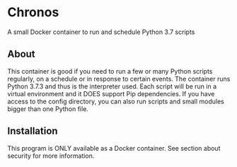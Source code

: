 # Chronos
A small Docker container to run and schedule Python 3.7 scripts

## About
This container is good if you need to run a few or many Python scripts regularly, on a schedule or in response to certain events. The container runs Python 3.7.3 and thus is the interpreter used. Each script will be run in a virtual environment and it DOES support Pip dependencies. If you have access to the config directory, you can also run scripts and small modules bigger than one Python file.

## Installation
This program is ONLY available as a Docker container. See section about security for more information.
